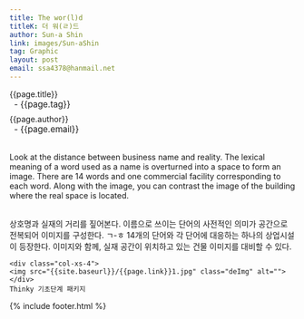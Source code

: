```yaml
---
title: The wor(l)d
titleK: 더 워(ㄹ)드
author: Sun-a Shin
link: images/Sun-aShin
tag: Graphic
layout: post
email: ssa4378@hanmail.net
---	
```


<div class="container">

<div class="deDep">
{{page.title}}<br>
<p style="font-size:15px; margin:0px; padding:0px 0px 0px 8px; margin:0px 0px 8px 0px;">- {{page.tag}}</p>
{{page.author}}<br>
<p style="font-size:15px; margin:0px; padding:0px 0px 0px 8px;">- {{page.email}}</p>
</div>

<br>

<div class="det lato">

<!--영문-->

Look at the distance between business name and reality.
The lexical meaning of a word used as a name is overturned into a space to form an image. There are 14 words and one commercial facility corresponding to each word. Along with the image, you can contrast the image of the building where the real space is located.

<!--영문-->

</div>


<div class="noto">
<!--국문-->

<br>
상호명과 실재의 거리를 짚어본다.
이름으로 쓰이는 단어의 사전적인 의미가 공간으로 전복되어 이미지를 구성한다. ㄱ-ㅎ 14개의 단어와 각 단어에 대응하는 하나의 상업시설이 등장한다. 이미지와 함께, 실재 공간이 위치하고 있는 건물 이미지를 대비할 수 있다.

<!--국문-->

</div>

<div class="row noto">
	
	<div class="col-xs-4">
	<img src="{{site.baseurl}}/{{page.link}}1.jpg" class="deImg" alt=""></div>
	Thinky 기초단계 패키지
</div>

	

</div> 

{% include footer.html %}